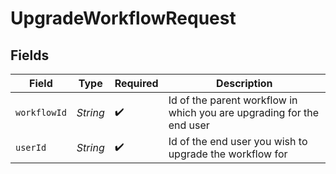 # UpgradeWorkflowRequest


## Fields

| Field                                                                 | Type                                                                  | Required                                                              | Description                                                           |
| --------------------------------------------------------------------- | --------------------------------------------------------------------- | --------------------------------------------------------------------- | --------------------------------------------------------------------- |
| `workflowId`                                                          | *String*                                                              | :heavy_check_mark:                                                    | Id of the parent workflow in which you are upgrading for the end user |
| `userId`                                                              | *String*                                                              | :heavy_check_mark:                                                    | Id of the end user you wish to upgrade the workflow for               |